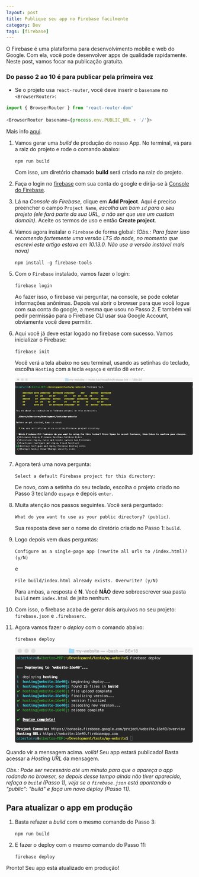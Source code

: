 ```yaml
---
layout: post
title: Publique seu app no Firebase facilmente
category: Dev
tags: [firebase]
---
```


O Firebase é uma plataforma para desenvolvimento mobile e web do Google. Com ela, você pode desenvolver apps de qualidade rapidamente. Neste post, vamos focar na publicação gratuita.

### Do passo 2 ao 10 é para publicar pela primeira vez

* Se o projeto usa `react-router`, você deve inserir o `basename` no `<BrowserRouter>`:
```javascript
import { BrowserRouter } from 'react-router-dom'

<BrowserRouter basename={process.env.PUBLIC_URL + '/'}>
```

Mais info [aqui](https://github.com/facebook/create-react-app/issues/1765).

1. Vamos gerar uma _build_ de produção do nosso App. No terminal, vá para a raiz do projeto e rode o comando abaixo:

	`npm run build`

	Com isso, um diretório chamado **build** será criado na raiz do projeto.

2. Faça o login no [firebase](https://firebase.google.com/) com sua conta do google e dirija-se à [Console do Firebase](https://console.firebase.google.com/u/0/).

3. Lá na _Console do Firebase_, clique em **Add Project**. Aqui é preciso preencher o campo `Project Name`, _escolha um bom `id` para o seu projeto (ele fará parte da sua URL, a não ser que use um custom domain)_. Aceite os termos de uso e então **Create project**.

4. Vamos agora instalar o `Firebase` de forma global: _(Obs.: Para fazer isso recomendo fortemente uma versão LTS do node, no momento que escrevi este artigo estava em 10.13.0. Não use a versão instável mais nova)_

    `npm install -g firebase-tools`

5. Com o `Firebase` instalado, vamos fazer o login:

    `firebase login`
    
    Ao fazer isso, o firebase vai perguntar, na console, se pode coletar informações anônimas. Depois vai abrir o browser para que você logue com sua conta do google, a mesma que usou no Passo 2. E também vai pedir permissão para o Firebase CLI usar sua Google Account, obviamente você deve permitir.

6. Aqui você já deve estar logado no firebase com sucesso. Vamos inicializar o Firebase:

	`firebase init`
	
	Você verá a tela abaixo no seu terminal, usando as setinhas do teclado, escolha `Hosting` com a tecla `espaço` e então dê `enter`.

	![firebase init](../images/firebase-init.png)

7. Agora terá uma nova pergunta:

    `Select a default Firebase project for this directory:`
    
    De novo, com a setinha do seu teclado, escolha o projeto criado no Passo 3 teclando `espaço` e depois `enter`.

8. Muita atenção nos passos seguintes. Você será perguntado:

    `What do you want to use as your public directory? (public)`.
    
    Sua resposta deve ser o nome do diretório criado no Passo 1: `build`.

9. Logo depois vem duas perguntas:

    `Configure as a single-page app (rewrite all urls to /index.html)? (y/N)`
    
    e
    
    `File build/index.html already exists. Overwrite? (y/N)`
    
    Para ambas, a resposta é **N**. Você **NÃO** deve sobreescrever sua pasta `build` nem  `index.html` de jeito nenhum.

10. Com isso, o firebase acaba de gerar dois arquivos no seu projeto: `firebase.json` e `.firebaserc`.

11. Agora vamos fazer o _deploy_ com o comando abaixo:

    `firebase deploy`
    
    ![firebase deploy](../images/firebase-deploy.png)
    
Quando vir a mensagem acima. _voilà!_ Seu app estará publicado! Basta acessar a _Hosting URL_ da mensagem.
    
_Obs.: Pode ser necessário até um minuto para que o apareça o app rodando no browser, se depois desse tempo ainda não tiver aparecido, refaça o `build` (Passo 1), veja se o `firebase.json` está apontando o "public": "build" e faça um novo deploy (Passo 11)._

## Para atualizar o app em produção

1. Basta refazer a _build_ com o mesmo comando do Passo 3:

	`npm run build`

2. E fazer o deploy com o mesmo comando do Passo 11:

	`firebase deploy`

 Pronto! Seu app está atualizado em produção!
